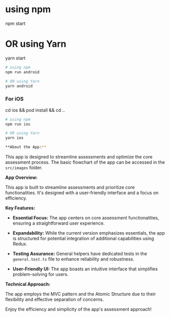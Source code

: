 
# using npm
npm start

# OR using Yarn
yarn start

```bash
# using npm
npm run android

# OR using Yarn
yarn android
```

### For iOS

cd ios && pod install && cd ..

```bash
# using npm
npm run ios

# OR using Yarn
yarn ios

**About the App:**

```



This app is designed to streamline assessments and optimize the core assessment process. The basic flowchart of the app can be accessed in the `src/images` folder.

**App Overview:**

This app is built to streamline assessments and prioritize core functionalities. It's designed with a user-friendly interface and a focus on efficiency.

**Key Features:**

- **Essential Focus:** The app centers on core assessment functionalities, ensuring a straightforward user experience.

- **Expandability:** While the current version emphasizes essentials, the app is structured for potential integration of additional capabilities using Redux.

- **Testing Assurance:** General helpers have dedicated tests in the `general.test.ts` file to enhance reliability and robustness.

- **User-Friendly UI:** The app boasts an intuitive interface that simplifies problem-solving for users.

**Technical Approach:**

The app employs the MVC pattern and the Atomic Structure due to their flexibility and effective separation of concerns.

Enjoy the efficiency and simplicity of the app's assessment approach!



